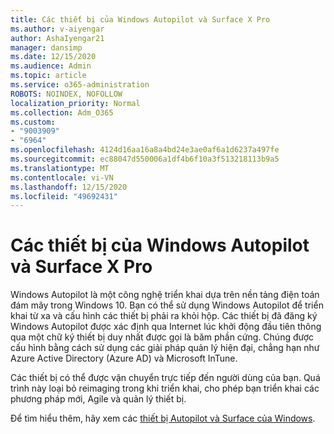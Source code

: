 ```yaml
---
title: Các thiết bị của Windows Autopilot và Surface X Pro
ms.author: v-aiyengar
author: AshaIyengar21
manager: dansimp
ms.date: 12/15/2020
ms.audience: Admin
ms.topic: article
ms.service: o365-administration
ROBOTS: NOINDEX, NOFOLLOW
localization_priority: Normal
ms.collection: Adm_O365
ms.custom:
- "9003909"
- "6964"
ms.openlocfilehash: 4124d16aa16a8a4bd24e3ae0af6a1d6237a497fe
ms.sourcegitcommit: ec88047d550006a1df4b6f10a3f513218113b9a5
ms.translationtype: MT
ms.contentlocale: vi-VN
ms.lasthandoff: 12/15/2020
ms.locfileid: "49692431"
---
```

# <a name="windows-autopilot-and-surface-x-pro-devices"></a>Các thiết bị của Windows Autopilot và Surface X Pro

Windows Autopilot là một công nghệ triển khai dựa trên nền tảng điện toán đám mây trong Windows 10. Bạn có thể sử dụng Windows Autopilot để triển khai từ xa và cấu hình các thiết bị phải ra khỏi hộp. Các thiết bị đã đăng ký Windows Autopilot được xác định qua Internet lúc khởi động đầu tiên thông qua một chữ ký thiết bị duy nhất được gọi là băm phần cứng. Chúng được cấu hình bằng cách sử dụng các giải pháp quản lý hiện đại, chẳng hạn như Azure Active Directory (Azure AD) và Microsoft InTune.

Các thiết bị có thể được vận chuyển trực tiếp đến người dùng của bạn. Quá trình này loại bỏ reimaging trong khi triển khai, cho phép bạn triển khai các phương pháp mới, Agile và quản lý thiết bị.

Để tìm hiểu thêm, hãy xem các [thiết bị Autopilot và Surface của Windows](https://go.microsoft.com/fwlink/?linkid=2135712).
